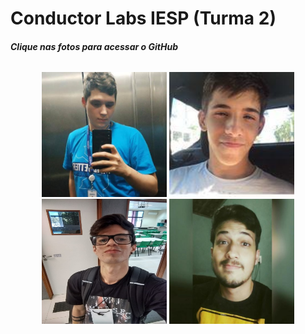 # Conductor Labs IESP (Turma 2)
<div>
  <h6><i><b>Clique nas fotos para acessar o GitHub</i></b></h6>
  <p align="center">
    <a href="https://github.com/cayohollanda"><img src="images/cayo.jpeg" width="200" title="Cayo Hollanda"></a>
    <a href="https://github.com/eduardollanda"><img src="images/eduardo.jpeg" width="200" title="Eduardo Hollanda"></a>
    <a href="https://github.com/Guganeri"><img src="images/gustavo.jpeg" width="200" height="200" title="Gustavo Neri"></a>
    <a href="https://github.com/VictorGabriel56"><img src="images/victor.jpeg" width="200" title="Victor Gabriel"></a>
  </p>
</div>
